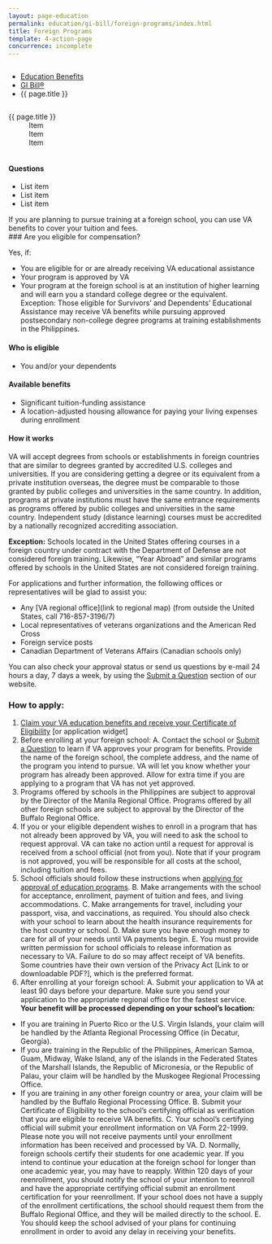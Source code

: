 ```yaml
---
layout: page-education
permalink: education/gi-bill/foreign-programs/index.html
title: Foreign Programs
template: 4-action-page
concurrence: incomplete
---
```


<div class="splash" markdown="0">
<div class="row" markdown="0">
<div class="small-12 columns" markdown="0">

<ul class="breadcrumbs" role="menubar" aria-label="Primary">
<li class="parent"><a href="{{ site.url }}/education/">Education Benefits</a></li>
<li class="parent"><a href="{{ site.url }}/education/gi-bill/">GI Bill®</a></li>
<li class="active">{{ page.title }}</li>
</ul>

</div>
</div>
</div>

<div class="main" role="main" markdown="0">

<div class="section one" markdown="0">
<div class="primary" markdown="0">
<div class="row" markdown="0">
<div class="small-12 medium-8 columns" markdown="-">

<dl class="panel-list plain">
<dt>{{ page.title }}</dt>
<dd>Item</dd>
<dd>Item</dd>
<dd>Item</dd>
</dl>

</div>


<div class="small-12 medium-4 columns" markdown="0">
<div markdown="0">

<h4 class="highlight">Questions</h4>

<ul class="plain">

<li markdown="1">
List item
</li>

<li markdown="1">
List item
</li>

<li markdown="1">
List item
</li>

</ul>

</div>
</div>
</div>

<div class="row" markdown="0">
<div class="small-12 columns" markdown="1">
If you are planning to pursue training at a foreign school, you can use VA benefits to cover your tuition and fees.
</div>
<div class="small-12 columns" markdown="1">
<div class="call-out">
### Are you eligible for compensation?

Yes, if:

- You are eligible for or are already receiving VA educational assistance
- Your program is approved by VA
- Your program at the foreign school is at an institution of higher learning and will earn you a standard college degree or the equivalent. Exception: Those eligible for Survivors’ and Dependents’ Educational Assistance may receive VA benefits while pursuing approved postsecondary non-college degree programs at training establishments in the Philippines.

#### Who is eligible
- You and/or your dependents 

#### Available benefits
- Significant tuition-funding assistance 
- A location-adjusted housing allowance for paying your living expenses during enrollment

#### How it works
VA will accept degrees from schools or establishments in foreign countries that are similar to degrees granted by accredited U.S. colleges and universities. If you are considering getting a degree or its equivalent from a private institution overseas, the degree must be comparable to those granted by public colleges and universities in the same country. In addition, programs at private institutions must have the same entrance requirements as programs offered by public colleges and universities in the same country. Independent study (distance learning) courses must be accredited by a nationally recognized accrediting association.

**Exception:** Schools located in the United States offering courses in a foreign country under contract with the Department of Defense are not considered foreign training. Likewise, “Year Abroad” and similar programs offered by schools in the United States are not considered foreign training. 

For applications and further information, the following offices or representatives will be glad to assist you:
- Any [VA regional office](link to regional map) (from outside the United States, call 716-857-3196/7)
- Local representatives of veterans organizations and the American Red Cross
- Foreign service posts
- Canadian Department of Veterans Affairs (Canadian schools only)

You can also check your approval status or send us questions by e-mail 24 hours a day, 7 days a week, by using the [Submit a Question](http://www.benefits.va.gov/gibill/ext_redirect.asp?url=https://gibill.custhelp.com/app/ask/) section of our website.

### How to apply: 
1.	[Claim your VA education benefits and receive your Certificate of Eligibility](http://www.benefits.va.gov/gibill/apply.asp) [or application widget]
2.	Before enrolling at your foreign school:
A. Contact the school or [Submit a Question](http://www.benefits.va.gov/gibill/ext_redirect.asp?url=https://gibill.custhelp.com/app/ask/) to learn if VA approves your program for benefits. Provide the name of the foreign school, the complete address, and the name of the program you intend to pursue. VA will let you know whether your program has already been approved. Allow for extra time if you are applying to a program that VA has not yet approved. 
1.	Programs offered by schools in the Philippines are subject to approval by the Director of the Manila Regional Office. Programs offered by all other foreign schools are subject to approval by the Director of the Buffalo Regional Office. 
2.	If you or your eligible dependent wishes to enroll in a program that has not already been approved by VA, you will need to ask the school to request approval. VA can take no action until a request for approval is received from a school official (not from you). Note that if your program is not approved, you will be responsible for all costs at the school, including tuition and fees.
3.	School officials should follow these instructions when [applying for approval of education programs](http://benefits.va.gov/gibill/foreign_program_approval_information_for_schools.asp).
B. Make arrangements with the school for acceptance, enrollment, payment of tuition and fees, and living accommodations.
C. Make arrangements for travel, including your passport, visa, and vaccinations, as required. You should also check with your school to learn about the health insurance requirements for the host country or school.
D. Make sure you have enough money to care for all of your needs until VA payments begin. 
E. You must provide written permission for school officials to release information as necessary to VA. Failure to do so may affect receipt of VA benefits. Some countries have their own version of the Privacy Act [Link to or downloadable PDF?], which is the preferred format.
3. After enrolling at your foreign school:
A. Submit your application to VA at least 90 days before your departure. Make sure you send your application to the appropriate regional office for the fastest service.
**Your benefit will be processed depending on your school’s location:**
- If you are training in Puerto Rico or the U.S. Virgin Islands, your claim will be handled by the Atlanta Regional Processing Office (in Decatur, Georgia).
- If you are training in the Republic of the Philippines, American Samoa, Guam, Midway, Wake Island, any of the islands in the Federated States of the Marshall Islands, the Republic of Micronesia, or the Republic of Palau, your claim will be handled by the Muskogee Regional Processing Office.
- If you are training in any other foreign country or area, your claim will be handled by the Buffalo Regional Processing Office.
B. Submit your Certificate of Eligibility to the school’s certifying official as verification that you are eligible to receive VA benefits. 
C. Your school’s certifying official will submit your enrollment information on VA Form 22-1999. Please note you will not receive payments until your enrollment information has been received and processed by VA.
D. Normally, foreign schools certify their students for one academic year. If you intend to continue your education at the foreign school for longer than one academic year, you may have to reapply. Within 120 days of your reenrollment, you should notify the school of your intention to reenroll and have the appropriate certifying official submit an enrollment certification for your reenrollment. If your school does not have a supply of the enrollment certifications, the school should request them from the Buffalo Regional Office, and they will be mailed directly to the school. 
E. You should keep the school advised of your plans for continuing enrollment in order to avoid any delay in receiving your benefits.</div>
</div>

</div>
</div>
</div>



</div>


</div>
